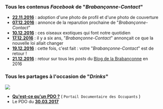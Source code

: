 ### Tous les contenus *Facebook* de "*Brabançonne-Contact*"

* [**22.11.2016**](20161122.md) : adoption d'une photo de profil et d'une photo de couverture
* [**07.12.2016**](20161207.md) : annonce de la reparution prochaine de "*Brabançonne-Contact*"
* [**10.12.2016**](20161210.md) : ces oiseaux exotiques qui font notre quotidien
* [**17.12.2016**](20161217.md) : il y a six ans, "*Brabançonne-Contact*" annonçait ce que la nouvelle loi allait changer
* [**19.12.2016**](20161219.md) : cette fois, c'est fait : votre "*Brabançonne-Contact*" est de retour !
* [**21.12.2016**](20161221.md) : retour sur tous les *posts* du [Blog de la Brabançonne](http://brab80.webs.com/) en 2016


### Tous les partages à l'occasion de "*Drinks*"

![](https://brab80webscom.github.io/facebookfeeds/Drink_20170330/PDO_small.png)

* [**Qu'est-ce qu'un PDO ?**](https://brab80webscom.github.io/facebookfeeds/Drink_20170330/PDO_definition.html) ( `Portail Documentaire des Occupants` )
* Le PDO du [**30.03.2017**](https://brab80webscom.github.io/facebookfeeds/Drink_20170330/20170330.html)



